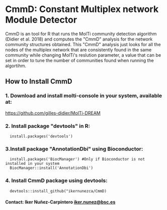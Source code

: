 # CmmD: Constant Multiplex network Module Detector
CmmD is an tool for R that runs the MolTi community detection algorithm (Didier et al. 2018) and computes the "CmmD" analysis for the network community structures obtained. This "CmmD" analysis just looks for all the nodes of the multiplex network that are consistently found in the same community while changing MolTi's reslution parameter, a value that can be set in order to tune the number of communities found when running the algortihm.

## How to Install CmmD

### 1. Download and install molti-console in your system, available at:
https://github.com/gilles-didier/MolTi-DREAM

### 2. Install package "devtools" in R:
      install.packages('devtools')
 
### 3.Install package "AnnotationDbi" using Bioconductor:
      install.packages('BiocManager') #Only if Bioconductor is not installed in your system
      BiocManager::install('AnnotationDbi')

### 4. Install CmmD package using devtools:
      devtools::install_github("ikernunezca/CmmD)

#### Contact: Iker Nuñez-Carpintero <iker.nunez@bsc.es>
